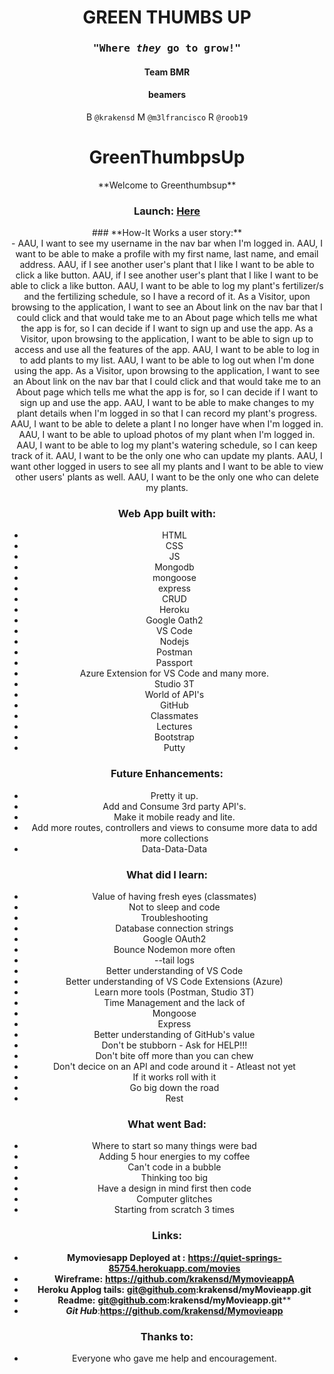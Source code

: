 <center><h1>GREEN THUMBS UP</h1>
<center><h3><samp>"Where <em>they</em> go to <strong>grow!"</strong></samp></h3>



<center><h4>Team BMR</h4>
<center><h4>beamers</h5>

B `@krakensd`
M `@m3lfrancisco`
R `@roob19`




# <center>**GreenThumbpsUp**</center>

<center>**Welcome to Greenthumbsup**</center>

### <center>Launch: [**Here**](https://greenthumbsup.herokuapp.com//)</center>

<center>### **How-It Works a user story:**</center>
    - AAU, I want to see my username in the nav bar when I'm logged in.
AAU, I want to be able to make a profile with my first name, last name, and email address.
AAU, if I see another user's plant that I like I want to be able to click a like button.
AAU, if I see another user's plant that I like I want to be able to click a like button.
AAU, I want to be able to log my plant's fertilizer/s and the fertilizing schedule, so I have a record of it.
As a Visitor, upon browsing to the application, I want to see an About link on the nav bar that I could click and that would take me to an About page which tells me what the app is for, so I can decide if I want to sign up and use the app.  
As a Visitor, upon browsing to the application, I want to be able to sign up to access and use all the features of the app.
AAU, I want to be able to log in to add plants to my list.
AAU, I want to be able to log out when I'm done using the app.
As a Visitor, upon browsing to the application, I want to see an About link on the nav bar that I could click and that would take me to an About page which tells me what the app is for, so I can decide if I want to sign up and use the app.  
AAU, I want to be able to make changes to my plant details when I'm logged in so that I can record my plant's progress.
AAU, I want to be able to delete a plant I no longer have when I'm logged in.
AAU, I want to be able to upload photos of my plant when I'm logged in.
AAU, I want to be able to log my plant's watering schedule, so I can keep track of it.
AAU, I want to be the only one who can update my plants.
AAU, I want other logged in users to see all my plants and I want to be able to view other users' plants as well.
AAU, I want to be the only one who can delete my plants.



### **Web App built with:**
* HTML
* CSS
* JS
* Mongodb
* mongoose
* express
* CRUD
* Heroku
* Google Oath2
* VS Code
* Nodejs
* Postman
* Passport
* Azure Extension for VS Code and many more.
* Studio 3T
* World of API's
* GitHub
* Classmates
* Lectures
* Bootstrap
* Putty


### **Future Enhancements:**
* Pretty it up.
* Add and Consume 3rd party API's.
* Make it mobile ready and lite.
* Add more routes, controllers and views to consume more data to add more collections 
* Data-Data-Data 

### **What did I learn:**
* Value of having fresh eyes (classmates)
* Not to sleep and code
* Troubleshooting
* Database connection strings
* Google OAuth2
* Bounce Nodemon more often
* --tail logs
* Better understanding of VS Code
* Better understanding of VS Code Extensions (Azure)
* Learn more tools (Postman, Studio 3T)
* Time Management and the lack of
* Mongoose
* Express
* Better understanding of GitHub's value
* Don't be stubborn - Ask for HELP!!!
* Don't bite off more than you can chew
* Don't decice on an API and code around it - Atleast not yet
* If it works roll with it
* Go big down the road
* Rest

### ****What** went Bad:**
* Where to start so many things were bad
* Adding 5 hour energies to my coffee
* Can't code in a bubble
* Thinking too big
* Have a design in mind first then code
* Computer glitches
* Starting from scratch 3 times 

### **Links:**
* **Mymoviesapp Deployed at :** **https://quiet-springs-85754.herokuapp.com/movies**
* **Wireframe:** **https://github.com/krakensd/MymovieappA**
* ****Heroku Applog tails**:** **git@github.com:krakensd/myMovieapp.git**
* **Readme:** **git@github.com:krakensd/myMovieapp.git****
* ***Git Hub***:**https://github.com/krakensd/Mymovieapp**


### **Thanks to:**
* Everyone who gave me help and encouragement.
